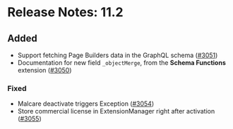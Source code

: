 # Release Notes: 11.2

## Added

- Support fetching Page Builders data in the GraphQL schema ([#3051](https://github.com/GatoGraphQL/GatoGraphQL/pull/3051))
- Documentation for new field `_objectMerge`, from the **Schema Functions** extension ([#3050](https://github.com/GatoGraphQL/GatoGraphQL/pull/3050))

### Fixed

- Malcare deactivate triggers Exception ([#3054](https://github.com/GatoGraphQL/GatoGraphQL/pull/3054))
- Store commercial license in ExtensionManager right after activation ([#3055](https://github.com/GatoGraphQL/GatoGraphQL/pull/3055))
